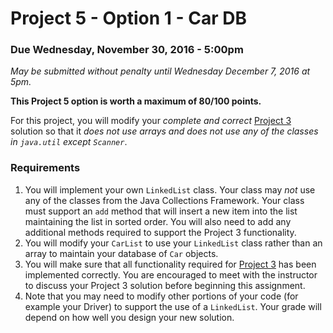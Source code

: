 Project 5 - Option 1 - Car DB
=============================

### Due Wednesday, November 30, 2016 - 5:00pm
*May be submitted without penalty until Wednesday December 7, 2016 at 5pm.*

**This Project 5 option is worth a maximum of 80/100 points.**

For this project, you will modify your *complete and correct* [Project 3](project3.md) solution so that it *does not use arrays and does not use any of the classes in `java.util` except `Scanner`*. 

### Requirements

1. You will implement your own `LinkedList` class. Your class may *not* use any of the classes from the Java Collections Framework. Your class must support an `add` method that will insert a new item into the list maintaining the list in sorted order. You will also need to add any additional methods required to support the Project 3 functionality.
2. You will modify your `CarList` to use your `LinkedList` class rather than an array to maintain your database of `Car` objects.
3. You will make sure that all functionality required for [Project 3](project3.md) has been implemented correctly. You are encouraged to meet with the instructor to discuss your Project 3 solution before beginning this assignment.
4. Note that you may need to modify other portions of your code (for example your Driver) to support the use of a `LinkedList`. Your grade will depend on how well you design your new solution.



